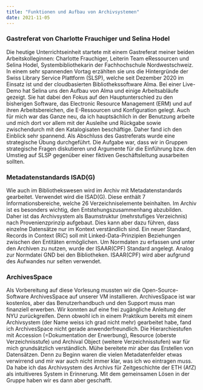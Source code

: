 ```yaml
---
title: "Funktionen und Aufbau von Archivsystemen"
date: 2021-11-05
---  
```


### Gastreferat von Charlotte Frauchiger und Selina Hodel
Die heutige Unterrichtseinheit startete mit einem Gastreferat meiner beiden Arbeitskolleginnen: Charlotte Frauchiger, Leiterin Team eRessourcen und Selina Hodel, Systembibliothekarin der Fachhochschule Nordwestschweiz. In einem sehr spannenden Vortag erzählten sie uns die Hintergründe der Swiss Library Service Plattform (SLSP), welche seit Dezember 2020 im Einsatz ist und der cloudbasierten Bibliothekssoftware Alma. Bei einer Live-Demo hat Selina uns den Aufbau von Alma und einige Arbeitsabläufe gezeigt. Sie hat dabei den Fokus auf den Hauptunterschied zu den bisherigen Software, das Electronic Resource Management (ERM) und auf ihren Arbeitsbereichen, die E-Ressourcen und Konfiguration gelegt. Auch für mich war das Ganze neu, da ich hauptsächlich in der Benutzung arbeite und mich dort vor allem mit der Ausleihe und Rückgabe sowie zwischendurch mit den Katalogisaten beschäftige. Daher fand ich den Einblick sehr spannend. Als Abschluss des Gastreferats wurde eine strategische Übung durchgeführt. Die Aufgabe war, dass wir in Gruppen strategische Fragen diskutieren und Argumente für die Einführung bzw. den Umstieg auf SLSP gegenüber einer fiktiven Geschäftsleitung ausarbeiten sollten.  

### Metadatenstandards ISAD(G) 
Wie auch im Bibliothekswesen wird im Archiv mit Metadatenstandards gearbeitet. Verwendet wird die ISAD(G). Diese enthält 7 Informationsbereiche, welche 26 Verzeichniselemente beinhalten. Im Archiv ist es besonders wichtig, den Entstehungszusammenhang abzubilden. Daher ist das Archivsystem als Baumstruktur (mehrstufiges Verzeichnis) nach Provenienzprinzip aufgebaut. Dies kann aber dazu führen, dass einzelne Datensätze nur im Kontext verständlich sind. Ein neuer Standard, Records in Context (RiC) soll mit Linked-Data-Prinzipien Beziehungen zwischen den Entitäten ermöglichen. Um Normdaten zu erfassen und unter den Archiven zu nutzen, wurde der ISAAR(CPF) Standard angelegt. Analog zur Normdatei GND bei den Bibliotheken. ISAAR(CPF) wird aber aufgrund des Aufwandes nur selten verwendet.  

### ArchivesSpace
Als Vorbereitung auf diese Vorlesung mussten wir die Open-Source-Software ArchivesSpace auf unserer VM installieren. ArchivesSpace ist war kostenlos, aber das Benutzerhandbuch und den Support muss man finanziell erwerben. Wir konnten auf eine frei zugängliche Anleitung der NYU zurückgreifen. Denn obwohl ich in einem Praktikum bereits mit einem Archivsystem (der Name weiss ich grad nicht mehr) gearbeitet habe, fand ich ArchivesSpace nicht gerade anwenderfreundlich. Die Hierarchiestufen mit Accession (=Dokumentation der Erwerbung), Resource (oberste Verzeichnisstufe) und Archival Object (weitere Verzeichnisstufen) war für mich grundsätzlich verständlich. Mühe bereitete mir aber das Erstellen von Datensätzen. Denn zu Beginn waren die vielen Metadatenfelder etwas verwirrend und mir war auch nicht immer klar, was ich wo eintragen muss. Da habe ich das Archivsystem des Archivs für Zeitgeschichte der ETH (AfZ) als intuitiveres System in Erinnerung. Mit dem gemeinsamen Lösen in der Gruppe haben wir es dann aber geschafft.
